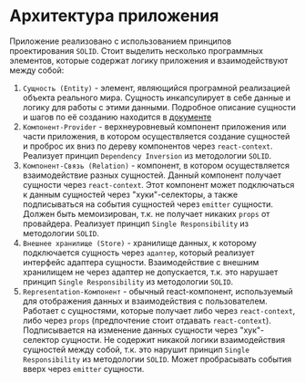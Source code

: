 # Архитектура приложения

Приложение реализовано с использованием принципов проектирования `SOLID`. Стоит выделить несколько программных элементов, которые содержат логику приложения и взаимодействуют между собой:
1. `Сущность (Entity)` - элемент, являющийся програмной реализацией объекта реального мира. Сущность инкапсулирует в себе данные и логику для работы с этими данными. Подробное описание сущности и шагов по её созданию находится в [документе][entity-creation]
2. `Компонент-Provider` - верхнеуровневый компонент приложения или части приложения, в котором осуществляется создание сущностей и проброс их вниз по дереву компонентов через `react-context`. Реализует принцип `Dependency Inversion` из методологии `SOLID`.
3. `Компонент-Связь (Relation)` - компонент, в котором осуществляется взаимодействие разных сущностей. Данный компонент получает сущности через `react-context`. Этот компонент может подключаться к данным сущностей через "хуки"-селекторы, а также подписываться на события сущностей через `emitter` сущности. Должен быть мемоизирован, т.к. не получает никаких `props` от провайдера. Реализует принцип `Single Responsibility` из методологии `SOLID`.
4. `Внешнее хранилище (Store)` - хранилище данных, к которому подключается сущность через `адаптер`, который реализует интерфейс адаптера сущности. Взаимодействие с внешним хранилищем не через адаптер не допускается, т.к. это нарушает принцип `Single Responsibility` из методологии `SOLID`.
5. `Representation-Компонент` - обычный react-компонент, используемый для отображения данных и взаимодействия с пользователем. Работает с сущностями, которые получает либо через `react-context`, либо через `props` (предпочтение стоит отдавать `react-context`). Подписывается на изменение данных сущности через "хук"-селектор сущности. Не содержит никакой логики взаимодействия сущностей между собой, т.к. это нарушит принцип `Single Responsibility` из методологии `SOLID`. Может пробрасывать события вверх через `emitter` сущности.

[entity-creation]: <https://github.com/DenRostokin/react-clean-arch/blob/main/docs/Entity.md>